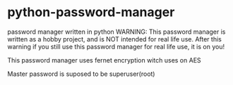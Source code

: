 # python-password-manager
password manager written in python
WARNING: This password manager is written as a hobby project, and is NOT intended for real life use. After this warning if you still use this password manager for real life use, it is on you!

This password manager uses fernet encryption witch uses on AES

Master password is suposed to be superuser(root) 

#
